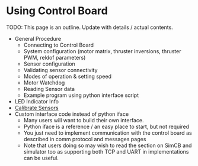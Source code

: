# Using Control Board

TODO: This page is an outline. Update with details / actual contents.

- General Procedure
    - Connecting to Control Board
    - System configuration (motor matrix, thruster inversions, thruster PWM, reldof parameters)
    - Sensor configuration
    - Validating sensor connectivity
    - Modes of operation & setting speed
    - Motor Watchdog
    - Reading Sensor data
    - Example program using python interface script
- LED Indicator Info
- [Calibrate Sensors](./calibration.md)
- Custom interface code instead of python iface
    - Many users will want to build their own interface.
    - Python iface is a reference / an easy place to start, but not required
    - You just need to implement communication with the control board as described in comm protocol and messages pages
    - Note that users doing so may wish to read the section on SimCB and simulator too as supporting both TCP and UART in implementations can be useful.
